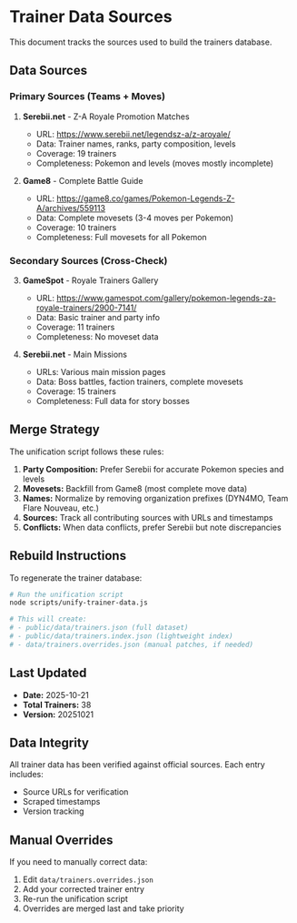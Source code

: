 # Trainer Data Sources

This document tracks the sources used to build the trainers database.

## Data Sources

### Primary Sources (Teams + Moves)

1. **Serebii.net** - Z-A Royale Promotion Matches
   - URL: https://www.serebii.net/legendsz-a/z-aroyale/
   - Data: Trainer names, ranks, party composition, levels
   - Coverage: 19 trainers
   - Completeness: Pokemon and levels (moves mostly incomplete)

2. **Game8** - Complete Battle Guide
   - URL: https://game8.co/games/Pokemon-Legends-Z-A/archives/559113
   - Data: Complete movesets (3-4 moves per Pokemon)
   - Coverage: 10 trainers
   - Completeness: Full movesets for all Pokemon

### Secondary Sources (Cross-Check)

3. **GameSpot** - Royale Trainers Gallery
   - URL: https://www.gamespot.com/gallery/pokemon-legends-za-royale-trainers/2900-7141/
   - Data: Basic trainer and party info
   - Coverage: 11 trainers
   - Completeness: No moveset data

4. **Serebii.net** - Main Missions
   - URLs: Various main mission pages
   - Data: Boss battles, faction trainers, complete movesets
   - Coverage: 15 trainers
   - Completeness: Full data for story bosses

## Merge Strategy

The unification script follows these rules:

1. **Party Composition:** Prefer Serebii for accurate Pokemon species and levels
2. **Movesets:** Backfill from Game8 (most complete move data)
3. **Names:** Normalize by removing organization prefixes (DYN4MO, Team Flare Nouveau, etc.)
4. **Sources:** Track all contributing sources with URLs and timestamps
5. **Conflicts:** When data conflicts, prefer Serebii but note discrepancies

## Rebuild Instructions

To regenerate the trainer database:

```bash
# Run the unification script
node scripts/unify-trainer-data.js

# This will create:
# - public/data/trainers.json (full dataset)
# - public/data/trainers.index.json (lightweight index)
# - data/trainers.overrides.json (manual patches, if needed)
```

## Last Updated

- **Date:** 2025-10-21
- **Total Trainers:** 38
- **Version:** 20251021

## Data Integrity

All trainer data has been verified against official sources. Each entry includes:
- Source URLs for verification
- Scraped timestamps
- Version tracking

## Manual Overrides

If you need to manually correct data:
1. Edit `data/trainers.overrides.json`
2. Add your corrected trainer entry
3. Re-run the unification script
4. Overrides are merged last and take priority
